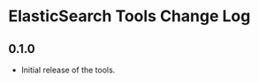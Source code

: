 ElasticSearch Tools Change Log
==============================

0.1.0
-----
- Initial release of the tools.
